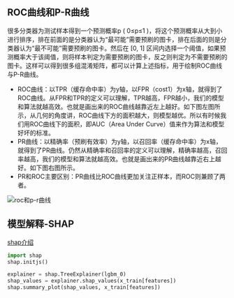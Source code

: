 ## ROC曲线和P-R曲线

很多分类器为测试样本得到一个预测概率p ( 0≤p≤1 )，将这个预测概率从大到小进行排序，排在前面的是分类器认为“最可能”需要预刷的图卡，排在后面的则是分类器认为“最不可能”需要预刷的图卡。然后在 [0, 1] 区间内选择一个阈值，如果预测概率大于该阈值，则将样本判定为需要预刷的图卡，反之则判定为不需要预刷的图卡。这样可以得到很多组混淆矩阵，都可以计算上述指标，用于绘制ROC曲线与P-R曲线。

- ROC曲线：以TPR（缓存命中率）为y轴，以FPR（cost1）为x轴，就得到了ROC曲线。从FPR和TPR的定义可以理解，TPR越高，FPR越小，我们的模型和算法就越高效。也就是画出来的ROC曲线越靠近左上越好。如下图左图所示，从几何的角度讲，ROC曲线下方的面积越大，则模型越优。所以有时候我们用ROC曲线下的面积，即AUC（Area Under Curve）值来作为算法和模型好坏的标准。
- PR曲线：以精确率（预刷有效率）为y轴，以召回率（缓存命中率）为x轴，就得到了PR曲线。仍然从精确率和召回率的定义可以理解，精确率越高，召回率越高，我们的模型和算法就越高效。也就是画出来的PR曲线越靠近右上越好。如下图右图所示。
- PR和ROC主要区别：PR曲线比ROC曲线更加关注正样本，而ROC则兼顾了两者。

![roc和p-r曲线](https://img2018.cnblogs.com/blog/1102791/201812/1102791-20181226105734428-906065004.png)

## 模型解释-SHAP

[shap介绍](https://zhuanlan.zhihu.com/p/83412330)

```python
import shap
shap.initjs()

explainer = shap.TreeExplainer(lgbm_0)
shap_values = explainer.shap_values(x_train[features])
shap.summary_plot(shap_values, x_train[features])
```